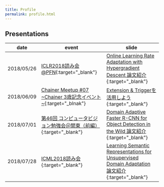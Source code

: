 ```yaml
---
title: Profile
permalink: profile.html
---
```


## Presentations

| date | event | slide |
|------|-------|-------|
| 2018/05/26 | [ICLR2018読み会@PFN](https://connpass.com/event/88077/){:target="_blank"} | [Online Learning Rate Adaptation with Hypergradient Descent 論文紹介](https://www.slideshare.net/TsukasaTakagi/online-learning-rate-adaptation-with-hypergradient-descent){:target="_blank"} |
| 2018/06/09 | [Chainer Meetup #07 ~Chainer 3歳記念イベント~](https://chainer.connpass.com/event/86095/){:target="_blnak"} | [Extension & Triggerを活用しよう](https://www.slideshare.net/TsukasaTakagi/extension-trigger){:target="_blank"} |
| 2018/07/01 | [第46回 コンピュータビジョン勉強会＠関東（前編）](https://kantocv.connpass.com/event/88613/){:target="_blank"} | [Domain Adaptive Faster R-CNN for Object Detection in the Wild 論文紹介](https://www.slideshare.net/TsukasaTakagi/domain-adaptive-faster-rcnn-for-object-detection-in-the-wild){:target="_blank"} |
| 2018/07/28 | [ICML2018読み会](https://connpass.com/event/92705/){:target="_blank"} | [Learning Semantic Representations for Unsupervised Domain Adaptation 論文紹介](https://www.slideshare.net/TsukasaTakagi/learning-semantic-representations-for-unsupervised-domain-adaptation){:target="_blank"} |
